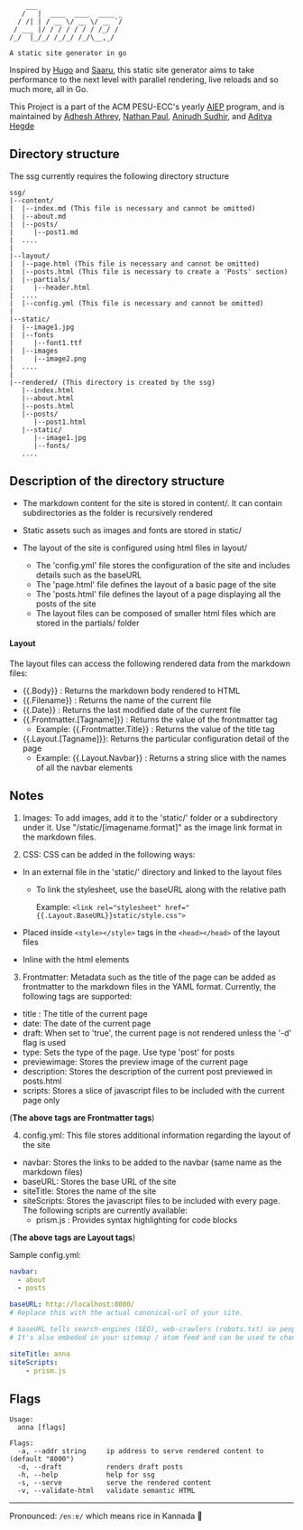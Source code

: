 ```text
    ___
   /   |  ____  ____  ____ _
  / /| | / __ \/ __ \/ __ `/
 / ___ |/ / / / / / / /_/ /
/_/  |_/_/ /_/_/ /_/\__,_/

A static site generator in go
```

Inspired by [Hugo](https://gohugo.io) and [Saaru](https://github.com/anirudhRowjee/saaru), this static site generator aims to take performance to the next level with parallel rendering, live reloads and so much more, all in Go.

This Project is a part of the ACM PESU-ECC's yearly [AIEP](https://acmpesuecc.github.io/aiep) program, and is maintained by [Adhesh Athrey](https://github.com/DedLad), [Nathan Paul](https://github.com/polarhive), [Anirudh Sudhir](https://github.com/anirudhsudhir), and [Aditya Hegde](https://github.com/bwaklog)


## Directory structure

The ssg currently requires the following directory structure

```text
ssg/
|--content/
|  |--index.md (This file is necessary and cannot be omitted)
|  |--about.md
|  |--posts/
|     |--post1.md
|  ....
|
|--layout/
|  |--page.html (This file is necessary and cannot be omitted)
|  |--posts.html (This file is necessary to create a 'Posts' section)
|  |--partials/
|     |--header.html
|  ....
|  |--config.yml (This file is necessary and cannot be omitted)
|
|--static/
|  |--image1.jpg
|  |--fonts
|     |--font1.ttf
|  |--images
|     |--image2.png
|  ....
|
|--rendered/ (This directory is created by the ssg)
   |--index.html
   |--about.html
   |--posts.html
   |--posts/
      |--post1.html
   |--static/
      |--image1.jpg
      |--fonts/
   ....
```

## Description of the directory structure

- The markdown content for the site is stored in content/. It can contain subdirectories as the folder is recursively rendered
- Static assets such as images and fonts are stored in static/
- The layout of the site is configured using html files in layout/

  - The 'config.yml' file stores the configuration of the site and includes details such as the baseURL
  - The 'page.html' file defines the layout of a basic page of the site
  - The 'posts.html' file defines the layout of a page displaying all the posts of the site
  - The layout files can be composed of smaller html files which are stored in the partials/ folder

#### Layout

The layout files can access the following rendered data from the markdown files:

- {{.Body}} : Returns the markdown body rendered to HTML
- {{.Filename}} : Returns the name of the current file
- {{.Date}} : Returns the last modified date of the current file
- {{.Frontmatter.[Tagname]}} : Returns the value of the frontmatter tag
  - Example: {{.Frontmatter.Title}} : Returns the value of the title tag
- {{.Layout.[Tagname]}}: Returns the particular configuration detail of the page
  - Example: {{.Layout.Navbar}} : Returns a string slice with the names of all the navbar elements

## Notes

1. Images: To add images, add it to the 'static/' folder or a subdirectory under it. Use "/static/[imagename.format]" as the image link format in the markdown files.

2. CSS: CSS can be added in the following ways:

- In an external file in the 'static/' directory and linked to the layout files

  - To link the stylesheet, use the baseURL along with the relative path

    Example: `<link rel="stylesheet" href="{{.Layout.BaseURL}}static/style.css">`

- Placed inside `<style></style>` tags in the `<head></head>` of the layout files
- Inline with the html elements

3. Frontmatter: Metadata such as the title of the page can be added as frontmatter to the markdown files in the YAML format. Currently, the following tags are supported:

- title : The title of the current page
- date: The date of the current page
- draft: When set to 'true', the current page is not rendered unless the '-d' flag is used
- type: Sets the type of the page. Use type 'post' for posts
- previewimage: Stores the preview image of the current page
- description: Stores the description of the current post previewed in posts.html
- scripts: Stores a slice of javascript files to be included with the current page only

(**The above tags are Frontmatter tags**)

4. config.yml: This file stores additional information regarding the layout of the site

- navbar: Stores the links to be added to the navbar (same name as the markdown files)
- baseURL: Stores the base URL of the site
- siteTitle: Stores the name of the site
- siteScripts: Stores the javascript files to be included with every page. The following scripts are currently available:
    - prism.js : Provides syntax highlighting for code blocks

(**The above tags are Layout tags**)

Sample config.yml:

```yml
navbar:
  - about
  - posts

baseURL: http://localhost:8000/
# Replace this with the actual canonical-url of your site.

# baseURL tells search-engines (SEO), web-crawlers (robots.txt) so people can discover your site on the internet.
# It's also embeded in your sitemap / atom feed and can be used to change metadata about your site.

siteTitle: anna
siteScripts:
    - prism.js
```

## Flags

```text
Usage:
  anna [flags]

Flags:
  -a, --addr string     ip address to serve rendered content to (default "8000")
  -d, --draft           renders draft posts
  -h, --help            help for ssg
  -s, --serve           serve the rendered content
  -v, --validate-html   validate semantic HTML
```

---
Pronounced: `/ɐnːɐ/` which means rice in Kannada 🍚
